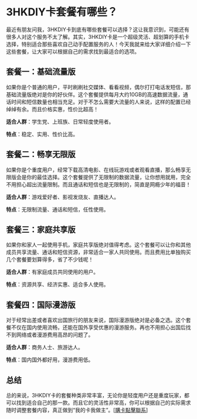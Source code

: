 # 3HKDIY卡套餐有哪些？

最近有朋友问我，3HKDIY卡到底有哪些套餐可以选择？这让我意识到，可能还有很多人对这个服务不太了解。其实，3HKDIY卡是一个超级灵活、超划算的手机卡选择，特别适合那些喜欢自己动手配置服务的人！今天我就来给大家详细介绍一下这些套餐，让大家可以根据自己的需求找到最适合的选项。

## 套餐一：基础流量版

如果你是个普通的用户，平时刷刷社交媒体、看看视频，偶尔打打电话发短信，那基础流量版绝对是你的好伙伴。这个套餐提供每月大约10GB的高速数据流量，通话时间和短信数量也相当充足。对于不怎么需要大流量的人来说，这样的配置已经绰绰有余。而且价格实惠，性价比超高！

**适合人群**：学生党、上班族、日常轻度使用者。

**特点**：稳定、实用、性价比高。

## 套餐二：畅享无限版

如果你是个重度用户，经常下载高清电影、在线玩游戏或者观看直播，那么畅享无限版会是你的最佳选择。这个套餐提供了无限制的数据流量，让你想用就用，完全不用担心超出流量限制。而且通话和短信也是无限制的，简直是网瘾少年的福音！

**适合人群**：游戏爱好者、影视发烧友、直播达人。

**特点**：无限制流量、通话和短信，任性使用。

## 套餐三：家庭共享版

如果你和家人一起使用手机，家庭共享版绝对值得考虑。这个套餐可以让你和其他成员共享流量、通话和短信资源，非常适合一家人共同使用。而且费用比单独购买几个套餐要划算得多，省了不少钱呢！

**适合人群**：有家庭成员共同使用的用户。

**特点**：资源共享、经济实惠、适合多人使用。

## 套餐四：国际漫游版

对于经常出差或者喜欢出国旅行的朋友来说，国际漫游版绝对是必备之选。这个套餐不仅在国内使用流畅，还能在国外享受优惠的漫游服务。再也不用担心出国后找不到网络或者漫游费用高昂的问题了。

**适合人群**：商务人士、旅游达人。

**特点**：国内国外都好用，漫游费用低。

## 总结

总的来说，3HKDIY卡的套餐种类非常丰富，无论你是轻度用户还是重度玩家，都可以找到适合自己的那一款。而且它的灵活性非常高，你可以根据自己的实际需求随时调整套餐内容，真正做到“我的卡我做主”。[[購卡點擊聯系](https://t.me/s/esim1088)]